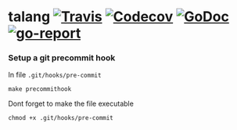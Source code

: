 # talang  [![Travis](https://img.shields.io/travis/talon-one/talang.svg)](https://travis-ci.org/talon-one/talang) [![Codecov](https://img.shields.io/codecov/c/github/talon-one/talang.svg)](https://codecov.io/gh/talon-one/talang) [![GoDoc](https://godoc.org/github.com/talon-one/talang?status.svg)](https://godoc.org/github.com/talon-one/talang) [![go-report](https://goreportcard.com/badge/github.com/talon-one/talang)](https://goreportcard.com/report/github.com/talon-one/talang)


### Setup a git precommit hook
In file `.git/hooks/pre-commit`

    make precommithook

Dont forget to make the file executable

    chmod +x .git/hooks/pre-commit